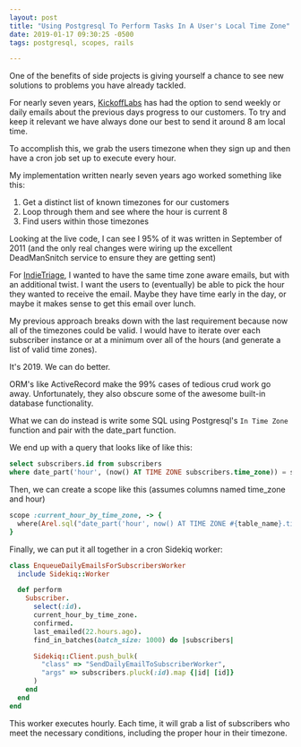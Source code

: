 ```yaml
---
layout: post
title: "Using Postgresql To Perform Tasks In A User's Local Time Zone"
date: 2019-01-17 09:30:25 -0500
tags: postgresql, scopes, rails

---
```


One of the benefits of side projects is giving yourself a chance to see new solutions to problems you have already tackled.

For nearly seven years, [KickoffLabs](https://kickofflabs.com) has had the option to send weekly or daily emails about the previous days progress to our customers. To try and keep it relevant we have always done our best to send it around 8 am local time.

To accomplish this, we grab the users timezone when they sign up and then have a cron job set up to execute every hour.

My implementation written nearly seven years ago worked something like this:

1. Get a distinct list of known timezones for our customers
1. Loop through them and see where the hour is current 8
1. Find users within those timezones

Looking at the live code, I can see I  95% of it was written in September of 2011 (and the only real changes were wiring up the excellent DeadManSnitch service to ensure they are getting sent)

For [IndieTriage](https://indietriage.com), I wanted to have the same time zone aware emails, but with an additional twist. I want the users to (eventually) be able to pick the hour they wanted to receive the email. Maybe they have time early in the day, or maybe it makes sense to get this email over lunch.

My previous approach breaks down with the last requirement because now all of the timezones could be valid. I would have to iterate over each subscriber instance or at a minimum over all of the hours (and generate a list of valid time zones).

It's 2019. We can do better.

ORM's like ActiveRecord make the 99% cases of tedious crud work go away. Unfortunately, they also obscure some of the awesome built-in database functionality.

What we can do instead is write some SQL using Postgresql's `In Time Zone` function and pair with the date_part function.

We end up with a query that looks like of like this:

```sql
select subscribers.id from subscribers
where date_part('hour', (now() AT TIME ZONE subscribers.time_zone)) = subscribers.hour;
```

Then, we can create a scope like this (assumes columns named time_zone and hour)

```ruby
scope :current_hour_by_time_zone, -> {
  where(Arel.sql("date_part('hour', now() AT TIME ZONE #{table_name}.time_zone) = #{table_name}.hour"))
}
```

Finally, we can put it all together in a cron Sidekiq worker:

```ruby
class EnqueueDailyEmailsForSubscribersWorker
  include Sidekiq::Worker

  def perform
    Subscriber.
      select(:id).
      current_hour_by_time_zone.
      confirmed.
      last_emailed(22.hours.ago).
      find_in_batches(batch_size: 1000) do |subscribers|

      Sidekiq::Client.push_bulk(
        "class" => "SendDailyEmailToSubscriberWorker",
        "args" => subscribers.pluck(:id).map {|id| [id]}
      )
    end
  end
end
```

This worker executes hourly. Each time, it will grab a list of subscribers who meet the necessary conditions, including the proper hour in their timezone.
